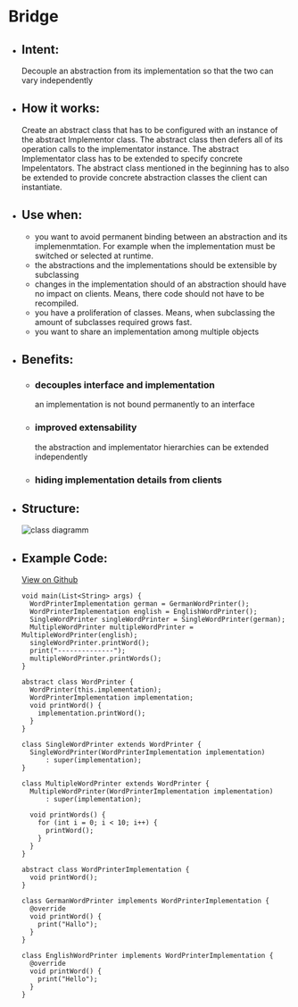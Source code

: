 # Bridge

- ## Intent:
  Decouple an abstraction from its implementation so that the two can vary independently

- ## How it works:
  Create an abstract class that has to be configured with an instance of the abstract Implementor class. The abstract class then defers all of its operation calls to the implementator instance.
  The abstract Implementator class has to be extended to specify concrete Impelentators. The abstract class mentioned in the beginning has to also be extended to provide concrete abstraction classes the client can instantiate.
  
- ## Use when:
  - you want to avoid permanent binding between an abstraction and its implemenmtation. For example when the implementation must be switched or selected at runtime.
  - the abstractions and the implementations should be extensible by subclassing
  - changes in the implementation should of an abstraction should have no impact on clients. Means, there code should not have to be recompiled.
  - you have a proliferation of classes. Means, when subclassing the amount of subclasses required grows fast.
  - you want to share an implementation among multiple objects

- ## Benefits:
  - ### decouples interface and implementation   
    an implementation is not bound permanently to an interface
  - ### improved extensability
    the abstraction and implementator hierarchies can be extended independently
  - ### hiding implementation details from clients  
    
- ## Structure:
  ![class diagramm](https://www.dofactory.com/img/diagrams/net/bridge.png)

- ## Example Code:
  [View on Github](https://github.com/TheUltimateOptimist/Design-Patterns/blob/master/Adapter/adapter_example.dart)
  ```
  void main(List<String> args) {
    WordPrinterImplementation german = GermanWordPrinter();
    WordPrinterImplementation english = EnglishWordPrinter();
    SingleWordPrinter singleWordPrinter = SingleWordPrinter(german);
    MultipleWordPrinter multipleWordPrinter = MultipleWordPrinter(english);
    singleWordPrinter.printWord();
    print("--------------");
    multipleWordPrinter.printWords();
  }

  abstract class WordPrinter {
    WordPrinter(this.implementation);
    WordPrinterImplementation implementation;
    void printWord() {
      implementation.printWord();
    }
  }

  class SingleWordPrinter extends WordPrinter {
    SingleWordPrinter(WordPrinterImplementation implementation)
        : super(implementation);
  }

  class MultipleWordPrinter extends WordPrinter {
    MultipleWordPrinter(WordPrinterImplementation implementation)
        : super(implementation);

    void printWords() {
      for (int i = 0; i < 10; i++) {
        printWord();
      }
    }
  }

  abstract class WordPrinterImplementation {
    void printWord();
  }

  class GermanWordPrinter implements WordPrinterImplementation {
    @override
    void printWord() {
      print("Hallo");
    }
  }

  class EnglishWordPrinter implements WordPrinterImplementation {
    @override
    void printWord() {
      print("Hello");
    }
  }
  ```